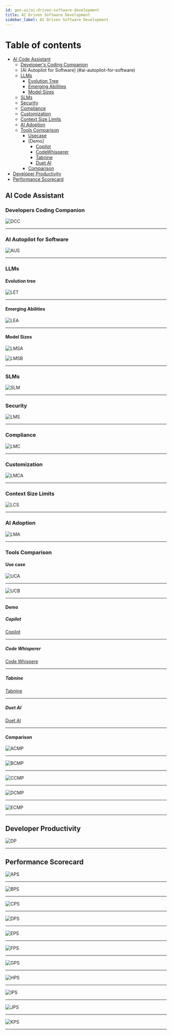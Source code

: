 ```yaml
---
id: gen-ai/ai-driven-software-development
title: AI Driven Software Development
sidebar_label: AI Driven Software Development
---
```



Table of contents
=================

<!--ts-->
   * [AI Code Assistant](#ai-code-assistant)
      * [Developer's Coding Companion](#developers-coding-companion)
      * [AI Autopilot for Software] (#ai-autopilot-for-software)
      * [LLMs](#llms)
        * [Evolution Tree](#evolution-tree)
        * [Emerging Abilities](#emerging-abilities)
        * [Model Sizes](model-sizes)
      * [SLMs](#slms)
      * [Security](#security)
      * [Compliance](#compliance)
      * [Customization](#customization)
      * [Context Size Limits](#context-size-limits)
      * [AI Adoption](#ai-adoption)
      * [Tools Comparison](#tools-comparison)
        * [Usecase](#use-case)
        * [Demo]
          * [Copilot](#copilot)
          * [CodeWhisperer](#code-whisperer)
          * [Tabnine](#tabnine)
          * [Duet AI](#duet-ai)
        * [Comparison](#comparison)
  * [Developer Productivity](#developer-productivity)
  * [Performance Scorecard](#performance-scorecard)
<!--te-->

## AI Code Assistant

### Developers Coding Companion
![DCC](https://raw.githubusercontent.com/kranthiB/tech-pulse/main/images/ai-driven-software-development./0001-DCC.png)

-----

### AI Autopilot for Software
![AUS](https://raw.githubusercontent.com/kranthiB/tech-pulse/main/images/ai-driven-software-development./0002-AUS.png)

-----

### LLMs

#### Evolution tree
![LET](https://raw.githubusercontent.com/kranthiB/tech-pulse/main/images/ai-driven-software-development./0003-LET.png)

-----

#### Emerging Abilities
![LEA](https://raw.githubusercontent.com/kranthiB/tech-pulse/main/images/ai-driven-software-development./0004-LEA.png)

-----

#### Model Sizes
![LMSA](https://raw.githubusercontent.com/kranthiB/tech-pulse/main/images/ai-driven-software-development./0005-A-LMS.png)

![LMSB](https://raw.githubusercontent.com/kranthiB/tech-pulse/main/images/ai-driven-software-development./0005-B-LMS.png)

-----

### SLMs
![SLM](https://raw.githubusercontent.com/kranthiB/tech-pulse/main/images/ai-driven-software-development./0006-SLM.png)

-----

### Security
![LMS](https://raw.githubusercontent.com/kranthiB/tech-pulse/main/images/ai-driven-software-development./0007-LMS.png)

-----

### Compliance
![LMC](https://raw.githubusercontent.com/kranthiB/tech-pulse/main/images/ai-driven-software-development./0008-LMC.png)

-----

### Customization
![LMCA](https://raw.githubusercontent.com/kranthiB/tech-pulse/main/images/ai-driven-software-development./0009-LMC.png)

-----

### Context Size Limits
![LCS](https://raw.githubusercontent.com/kranthiB/tech-pulse/main/images/ai-driven-software-development./0010-LCS.png)

-----

### AI Adoption
![LMA](https://raw.githubusercontent.com/kranthiB/tech-pulse/main/images/ai-driven-software-development./0011-LMA.png)

-----

### Tools Comparison

#### Use case
![UCA](https://raw.githubusercontent.com/kranthiB/tech-pulse/main/images/ai-driven-software-development./0012-A-UC.png)

-----

![UCB](https://raw.githubusercontent.com/kranthiB/tech-pulse/main/images/ai-driven-software-development./0012-B-UC.png)

-----

#### Demo

##### Copilot
[Copilot](https://youtu.be/SKSG0tLw8aI)

-----

##### Code Whisperer
[Code Whispere](https://youtu.be/-qyna_xbovI)

-----

##### Tabnine
[Tabnine](https://youtu.be/l5quhqnuSxU)

-----

##### Duet AI
[Duet AI](https://youtu.be/-tj9mi9dKvI)

-----

#### Comparison
![ACMP](https://raw.githubusercontent.com/kranthiB/tech-pulse/main/images/ai-driven-software-development./0013-A-CMP.png)

-----

![BCMP](https://raw.githubusercontent.com/kranthiB/tech-pulse/main/images/ai-driven-software-development./0013-B-CMP.png)

-----

![CCMP](https://raw.githubusercontent.com/kranthiB/tech-pulse/main/images/ai-driven-software-development./0013-C-CMP.png)

-----

![DCMP](https://raw.githubusercontent.com/kranthiB/tech-pulse/main/images/ai-driven-software-development./0013-D-CMP.png)

-----

![ECMP](https://raw.githubusercontent.com/kranthiB/tech-pulse/main/images/ai-driven-software-development./0013-E-CMP.png)

-----

## Developer Productivity
![DP](https://raw.githubusercontent.com/kranthiB/tech-pulse/main/images/ai-driven-software-development./0014-DP.png)

-----

## Performance Scorecard
![APS](https://raw.githubusercontent.com/kranthiB/tech-pulse/main/images/ai-driven-software-development./0015-A-PS.png)

-----

![BPS](https://raw.githubusercontent.com/kranthiB/tech-pulse/main/images/ai-driven-software-development./0015-B-PS.png)

-----

![CPS](https://raw.githubusercontent.com/kranthiB/tech-pulse/main/images/ai-driven-software-development./0015-C-PS.png)

-----

![DPS](https://raw.githubusercontent.com/kranthiB/tech-pulse/main/images/ai-driven-software-development./0015-D-PS.png)

-----

![EPS](https://raw.githubusercontent.com/kranthiB/tech-pulse/main/images/ai-driven-software-development./0015-E-PS.png)

-----

![FPS](https://raw.githubusercontent.com/kranthiB/tech-pulse/main/images/ai-driven-software-development./0015-F-PS.png)

-----

![GPS](https://raw.githubusercontent.com/kranthiB/tech-pulse/main/images/ai-driven-software-development./0015-G-PS.png)

-----

![HPS](https://raw.githubusercontent.com/kranthiB/tech-pulse/main/images/ai-driven-software-development./0015-H-PS.png)

-----

![IPS](https://raw.githubusercontent.com/kranthiB/tech-pulse/main/images/ai-driven-software-development./0015-I-PS.png)

-----

![JPS](https://raw.githubusercontent.com/kranthiB/tech-pulse/main/images/ai-driven-software-development./0015-J-PS.png)

-----

![KPS](https://raw.githubusercontent.com/kranthiB/tech-pulse/main/images/ai-driven-software-development./0015-K-PS.png)

-----
